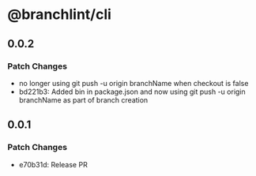 # @branchlint/cli

## 0.0.2

### Patch Changes

- no longer using git push -u origin branchName when checkout is false
- bd221b3: Added bin in package.json and now using git push -u origin branchName as part of branch creation

## 0.0.1

### Patch Changes

- e70b31d: Release PR
